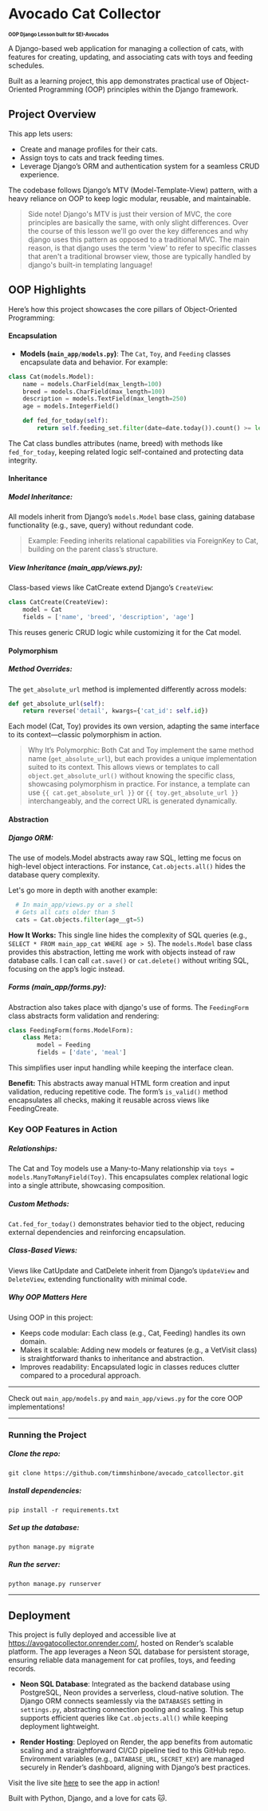 # Avocado Cat Collector
<sup><sub>**OOP Django Lesson built for SEI-Avocados**</sub></sup>

A Django-based web application for managing a collection of cats, with features for creating, updating, and associating cats with toys and feeding schedules. 

Built as a learning project, this app demonstrates practical use of Object-Oriented Programming (OOP) principles within the Django framework.

## Project Overview
This app lets users:
- Create and manage profiles for their cats.
- Assign toys to cats and track feeding times.
- Leverage Django’s ORM and authentication system for a seamless CRUD experience.

The codebase follows Django’s MTV (Model-Template-View) pattern, with a heavy reliance on OOP to keep logic modular, reusable, and maintainable.

>Side note! 
> Django's MTV is just their version of MVC, the core principles are basically the same, with only slight differences. Over the course of this lesson we'll go over the key differences and why django uses this pattern as opposed to a traditional MVC. The main reason, is that django uses the term 'view' to refer to specific classes that aren't a traditional browser view, those are typically handled by django's built-in templating language!

## OOP Highlights
Here’s how this project showcases the core pillars of Object-Oriented Programming:

#### Encapsulation
- **Models (`main_app/models.py`)**: The `Cat`, `Toy`, and `Feeding` classes encapsulate data and behavior. For example:
```python
class Cat(models.Model):
    name = models.CharField(max_length=100)
    breed = models.CharField(max_length=100)
    description = models.TextField(max_length=250)
    age = models.IntegerField()

    def fed_for_today(self):
        return self.feeding_set.filter(date=date.today()).count() >= len(MEALS)
```
The Cat class bundles attributes (name, breed) with methods like `fed_for_today`, keeping related logic self-contained and protecting data integrity.

#### Inheritance
##### Model Inheritance: 
All models inherit from Django’s `models.Model` base class, gaining database functionality (e.g., save, query) without redundant code.

>Example: Feeding inherits relational capabilities via ForeignKey to Cat, building on the parent class’s structure.

##### View Inheritance (main_app/views.py):
Class-based views like CatCreate extend Django’s `CreateView`:
```python
class CatCreate(CreateView):
    model = Cat
    fields = ['name', 'breed', 'description', 'age']
```
This reuses generic CRUD logic while customizing it for the Cat model.

#### Polymorphism
##### Method Overrides: 
The `get_absolute_url` method is implemented differently across models:
```python
def get_absolute_url(self):
    return reverse('detail', kwargs={'cat_id': self.id})
```
Each model (Cat, Toy) provides its own version, adapting the same interface to its context—classic polymorphism in action.

>Why It’s Polymorphic: Both Cat and Toy implement the same method name (`get_absolute_url`), but each provides a unique implementation suited to its context. This allows views or templates to call `object.get_absolute_url()` without knowing the specific class, showcasing polymorphism in practice. For instance, a template can use `{{ cat.get_absolute_url }}` or `{{ toy.get_absolute_url }}` interchangeably, and the correct URL is generated dynamically.

#### Abstraction
##### Django ORM: 
The use of models.Model abstracts away raw SQL, letting me focus on high-level object interactions. For instance, `Cat.objects.all()` hides the database query complexity.

Let's go more in depth with another example:

```python
  # In main_app/views.py or a shell
  # Gets all cats older than 5
  cats = Cat.objects.filter(age__gt=5)
```

**How It Works:** This single line hides the complexity of SQL queries (e.g., `SELECT * FROM main_app_cat WHERE age > 5`). The `models.Model` base class provides this abstraction, letting me work with objects instead of raw database calls. I can call `cat.save()` or `cat.delete()` without writing SQL, focusing on the app’s logic instead.


##### Forms (main_app/forms.py): 
Abstraction also takes place with django's use of forms.
The `FeedingForm` class abstracts form validation and rendering:
```python
class FeedingForm(forms.ModelForm):
    class Meta:
        model = Feeding
        fields = ['date', 'meal']
```
This simplifies user input handling while keeping the interface clean.

**Benefit:** This abstracts away manual HTML form creation and input validation, reducing repetitive code. The form’s `is_valid()` method encapsulates all checks, making it reusable across views like FeedingCreate.

### Key OOP Features in Action
##### Relationships: 
The Cat and Toy models use a Many-to-Many relationship via `toys = models.ManyToManyField(Toy)`. This encapsulates complex relational logic into a single attribute, showcasing composition.

##### Custom Methods: 
`Cat.fed_for_today()` demonstrates behavior tied to the object, reducing external dependencies and reinforcing encapsulation.

##### Class-Based Views: 
Views like CatUpdate and CatDelete inherit from Django’s `UpdateView` and `DeleteView`, extending functionality with minimal code.

##### Why OOP Matters Here
Using OOP in this project:
- Keeps code modular: Each class (e.g., Cat, Feeding) handles its own domain.
- Makes it scalable: Adding new models or features (e.g., a VetVisit class) is straightforward thanks to inheritance and abstraction.
- Improves readability: Encapsulated logic in classes reduces clutter compared to a procedural approach.
---

Check out `main_app/models.py` and `main_app/views.py` for the core OOP implementations!

---
### Running the Project
##### Clone the repo: 
`git clone https://github.com/timmshinbone/avocado_catcollector.git`
##### Install dependencies: 
`pip install -r requirements.txt`
##### Set up the database: 
`python manage.py migrate`
##### Run the server: 
`python manage.py runserver`

---
## Deployment
This project is fully deployed and accessible live at <a href="https://avogatocollector.onrender.com/" target="_blank">https://avogatocollector.onrender.com/</a>, hosted on Render’s scalable platform. The app leverages a Neon SQL database for persistent storage, ensuring reliable data management for cat profiles, toys, and feeding records.

- **Neon SQL Database**: Integrated as the backend database using PostgreSQL, Neon provides a serverless, cloud-native solution. The Django ORM connects seamlessly via the `DATABASES` setting in `settings.py`, abstracting connection pooling and scaling. This setup supports efficient queries like `Cat.objects.all()` while keeping deployment lightweight.

- **Render Hosting**: Deployed on Render, the app benefits from automatic scaling and a straightforward CI/CD pipeline tied to this GitHub repo. Environment variables (e.g., `DATABASE_URL`, `SECRET_KEY`) are managed securely in Render’s dashboard, aligning with Django’s best practices.

Visit the live site <a href="https://avogatocollector.onrender.com/" target="_blank">here</a> to see the app in action!

Built with Python, Django, and a love for cats 🐱.